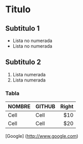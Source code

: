 # Titulo #

## Subtitulo 1 ##

- Lista no numerada
- Lista no numerada

## Subtitulo 2 ##

1. Lista numerada
2. Lista numerada

### Tabla ###

| NOMBRE | GITHUB | Right  |
| ------ | ------ | -----: |
|  Cell  |  Cell  |   $10  |
|  Cell  |  Cell  |   $20  |

[Google] (http://www.google.com)
